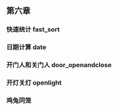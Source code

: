 

## 第六章
### 快速统计 fast_sort
### 日期计算 date
### 开门人和关门人 door_openandclose
### 开灯关灯 openlight
### 鸡兔同笼 